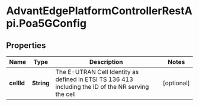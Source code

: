 # AdvantEdgePlatformControllerRestApi.Poa5GConfig

## Properties
Name | Type | Description | Notes
------------ | ------------- | ------------- | -------------
**cellId** | **String** | The E-UTRAN Cell Identity as defined in ETSI TS 136 413 including the ID of the NR serving the cell | [optional] 



